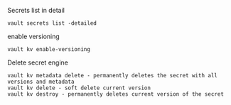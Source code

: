 

Secrets list in detail
```
vault secrets list -detailed
```

enable versioning
```
vault kv enable-versioning
```

Delete secret engine
```
vault kv metadata delete - permanently deletes the secret with all versions and metadata
vault kv delete - soft delete current version
vault kv destroy - permanently deletes current version of the secret
```
